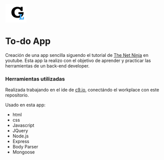 ![Mi Logo](https://github.com/gabolopez90/gabolopez90.github.io/blob/master/img/GL.ico)

# To-do App

Creación de una app sencilla siguendo el tutorial de [The Net Ninja](https://www.youtube.com/channel/UCW5YeuERMmlnqo4oq8vwUpg) en youtube. 
Esta app la realizo con el objetivo de aprender y practicar las herramientas de un back-end developer.

### Herramientas utilizadas

Realizada trabajando en el ide de [c9.io](https://c9.io), conectándo el workplace con este repositorio. 

 Usado en esta app:
  * html
  * css
  * Javascript
  * JQuery
  * Node.js
  * Express
  * Body Parser
  * Mongoose